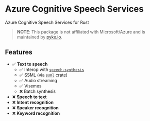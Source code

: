 # Azure Cognitive Speech Services
Azure Cognitive Speech Services for Rust

> **NOTE**: This package is not affiliated with Microsoft/Azure and is maintained by [pyke.io](https://github.com/pykeio).

## Features
- ✅ **Text to speech**
	- ✅ Interop with [`speech-synthesis`](https://crates.io/crates/speech-synthesis)
	- ✅ SSML (via [`ssml`](https://github.com/pykeio/ssml) crate)
	- ✅ Audio streaming
	- ✅ Visemes
	- ❌ Batch synthesis
- ❌ **Speech to text**
- ❌ **Intent recognition**
- ❌ **Speaker recognition**
- ❌ **Keyword recognition**
